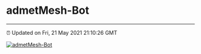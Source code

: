# admetMesh-Bot
---
⏰ Updated on Fri, 21 May 2021 21:10:26 GMT

[![admetMesh-Bot](https://github.com/kotori-y/admetMesh-bot/actions/workflows/main.yml/badge.svg)](https://github.com/kotori-y/admetMesh-bot/actions/workflows/main.yml)
